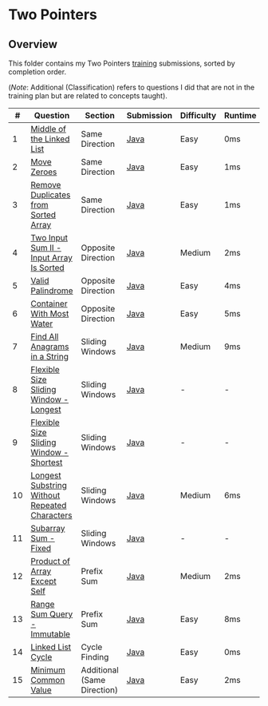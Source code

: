 # Two Pointers

## Overview
This folder contains my Two Pointers [training](https://algo.monster/problems/two_pointers_intro) submissions,
sorted by completion order.

(*Note*:
Additional (Classification)
refers to questions I did that are not in the training plan but are related to concepts taught).

| #    | Question                                                                                                                                   | Section                     | Submission                                                                                                       | Difficulty | Runtime | Rank     |
|------|--------------------------------------------------------------------------------------------------------------------------------------------|-----------------------------|------------------------------------------------------------------------------------------------------------------|------------|---------|----------|
| 1    | [Middle of the Linked List](https://leetcode.com/problems/middle-of-the-linked-list/description/)                                          | Same Direction              | [Java](https://github.com/shumarb/leetcode/blob/main/easy/java/MiddleOfTheLinkedList.java)                       | Easy       | 0ms     | 100%     |
| 2    | [Move Zeroes](https://leetcode.com/problems/move-zeroes/description/)                                                                      | Same Direction              | [Java](https://github.com/shumarb/leetcode/blob/main/easy/java/MoveZeroes.java)                                  | Easy       | 1ms     | 99.85%   |
| 3    | [Remove Duplicates from Sorted Array](https://leetcode.com/problems/remove-duplicates-from-sorted-array/description/)                      | Same Direction              | [Java](https://github.com/shumarb/leetcode/blob/main/easy/java/RemoveDuplicatesFromSortedArray.java)             | Easy       | 1ms     | 64.984%  |
| 4    | [Two Input Sum II - Input Array Is Sorted](https://leetcode.com/problems/longest-substring-without-repeating-characters/description/)      | Opposite Direction          | [Java](https://github.com/shumarb/leetcode/blob/main/medium/java/TwoInputSumTwoInputArrayIsSorted.java)          | Medium     | 2ms     | 93.40%   |
| 5    | [Valid Palindrome](https://leetcode.com/problems/valid-palindrome/description/)                                                            | Opposite Direction          | [Java](https://github.com/shumarb/leetcode/blob/main/easy/java/ValidPalindrome.java)                             | Easy       | 4ms     | 54.12%   |
| 6    | [Container With Most Water](https://leetcode.com/problems/container-with-most-water/description/)                                          | Opposite Direction          | [Java](https://github.com/shumarb/leetcode/blob/main/medium/java/ContainerWithMostWater.java)                    | Easy       | 5ms     | 74.40%   |
| 7    | [Find All Anagrams in a String](https://leetcode.com/problems/find-all-anagrams-in-a-string/description/)                                  | Sliding Windows             | [Java](https://github.com/shumarb/leetcode/blob/main/medium/java/FindAllAnagramsInAString.java)                  | Medium     | 9ms     | 91.31%   |
| 8    | [Flexible Size Sliding Window - Longest](https://algo.monster/problems/subarray_sum_longest)                                               | Sliding Windows             | [Java](https://github.com/shumarb/algomonster/tree/main/code/FlexibleSizeSlidingWindowLongest.java)              | -          | -       | -        |
| 9    | [Flexible Size Sliding Window - Shortest](https://algo.monster/problems/subarray_sum_shortest)                                             | Sliding Windows             | [Java](https://github.com/shumarb/algomonster/tree/main/code/FlexibleSizeSlidingWindowShortest.java)             | -          | -       | -        |
| 10   | [Longest Substring Without Repeated Characters](https://leetcode.com/problems/longest-substring-without-repeating-characters/description/) | Sliding Windows             | [Java](https://github.com/shumarb/leetcode/blob/main/medium/java/LongestSubstringWithoutRepeatedCharacters.java) | Medium     | 6ms     | 70.02%   |
| 11   | [Subarray Sum - Fixed](https://algo.monster/problems/subarray_sum_fixed)                                                                   | Sliding Windows             | [Java](https://github.com/shumarb/algomonster/tree/main/code/SubarraySumFixed.java)                              | -          | -       | -        |
| 12   | [Product of Array Except Self](https://leetcode.com/problems/product-of-array-except-self/description/)                                    | Prefix Sum                  | [Java](https://github.com/shumarb/leetcode/blob/main/medium/java/ProductOfArrayExceptSelf.java)                  | Medium     | 2ms     | 89.32%   |
| 13   | [Range Sum Query - Immutable](https://leetcode.com/problems/range-sum-query-immutable/description/)                                        | Prefix Sum                  | [Java](https://github.com/shumarb/leetcode/blob/main/easy/java/RangeSumQueryImmutable.java)                      | Easy       | 8ms     | 65.10%   |
| 14   | [Linked List Cycle](https://leetcode.com/problems/linked-list-cycle/description/)                                                          | Cycle Finding               | [Java](https://github.com/shumarb/leetcode/blob/main/easy/java/LinkedListCycle.java)                             | Easy       | 0ms     | 100%     |
| 15   | [Minimum Common Value](https://leetcode.com/problems/minimum-common-value/description/)                                                    | Additional (Same Direction) | [Java](https://github.com/shumarb/leetcode/blob/main/easy/java/MinimumCommonValue.java)                          | Easy       | 2ms     | 86.22%   |
